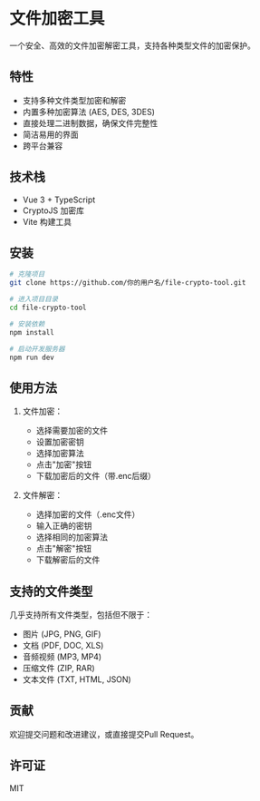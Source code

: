 # 文件加密工具

一个安全、高效的文件加密解密工具，支持各种类型文件的加密保护。

## 特性

- 支持多种文件类型加密和解密
- 内置多种加密算法 (AES, DES, 3DES)
- 直接处理二进制数据，确保文件完整性
- 简洁易用的界面
- 跨平台兼容

## 技术栈

- Vue 3 + TypeScript
- CryptoJS 加密库
- Vite 构建工具

## 安装

```bash
# 克隆项目
git clone https://github.com/你的用户名/file-crypto-tool.git

# 进入项目目录
cd file-crypto-tool

# 安装依赖
npm install

# 启动开发服务器
npm run dev
```

## 使用方法

1. 文件加密：
   - 选择需要加密的文件
   - 设置加密密钥
   - 选择加密算法
   - 点击"加密"按钮
   - 下载加密后的文件（带.enc后缀）

2. 文件解密：
   - 选择加密的文件（.enc文件）
   - 输入正确的密钥
   - 选择相同的加密算法
   - 点击"解密"按钮
   - 下载解密后的文件

## 支持的文件类型

几乎支持所有文件类型，包括但不限于：
- 图片 (JPG, PNG, GIF)
- 文档 (PDF, DOC, XLS)
- 音频视频 (MP3, MP4)
- 压缩文件 (ZIP, RAR)
- 文本文件 (TXT, HTML, JSON)


## 贡献

欢迎提交问题和改进建议，或直接提交Pull Request。

## 许可证

MIT
